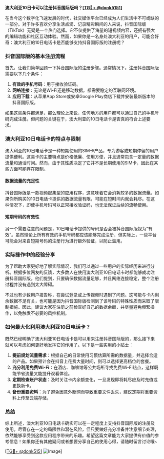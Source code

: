 **澳大利亚10日卡可以注册抖音国际版吗？[[TG💪+ @donk5151](https://t.me/s/donk5151)]**

在当今这个数字化飞速发展的时代，社交媒体平台已经成为人们生活中不可或缺的一部分。对于许多喜欢分享生活点滴、记录精彩瞬间的人来说，抖音国际版（TikTok）无疑是一个热门选择。它不仅提供了海量的短视频内容，还拥有强大的编辑功能和社区互动体验。然而，如果你是一名身处澳大利亚的用户，可能会好奇：澳大利亚的10日电话卡是否能够支持抖音国际版的注册呢？

### 抖音国际版的基本注册流程

首先，让我们简单回顾一下抖音国际版的注册步骤。通常情况下，注册抖音国际版需要以下几个条件：

1. **有效的手机号码**：用于接收验证码。
2. **网络连接**：无论是Wi-Fi还是移动数据，都需要稳定的互联网环境。
3. **应用下载**：从苹果App Store或安卓Google Play商店下载并安装最新版本的抖音国际版。

如果这些条件都满足，那么理论上来说，任何地方的用户都可以通过自己的手机号码完成注册。但问题的关键在于，澳大利亚的10日电话卡是否真的符合上述要求。

### 澳大利亚10日电话卡的特点与限制

澳大利亚的10日电话卡是一种短期使用的SIM卡产品，专为游客或短期停留的用户提供便利。这类卡的主要特点是价格低廉、使用方便，并且通常包含一定量的数据流量和通话时间。然而，由于其性质决定了它并不是长期使用的SIM卡，因此在某些方面可能存在限制。

#### 数据流量的充足性
抖音国际版是一款视频密集型的应用程序，这意味着它会消耗较多的数据流量。如果你所购买的10日电话卡提供的数据流量有限，可能在短时间内就会耗尽。在这种情况下，即使手机号码可以正常接收验证码，也无法保证后续的流畅使用。

#### 短期号码的有效性
另一个需要注意的问题是，10日电话卡提供的号码是否会被抖音国际版视为“有效”。虽然理论上所有有效的手机号码都应该能够完成注册，但实际上，一些平台可能会对来自短期号码的注册行为进行额外验证，以防止滥用。

### 实际操作中的经验分享

为了帮助大家更好地了解实际情况，我们可以通过一些用户的实际经历来进行分析。根据多位网友的反馈，大多数人在使用澳大利亚10日电话卡时都能够成功注册抖音国际版。他们提到，只要确保数据流量足够，并且网络连接稳定，整个注册过程并没有遇到太大障碍。

不过也有少数用户报告称，在尝试登录或上传视频时遇到了问题。这可能与卡内剩余数据不足有关，也可能是因为抖音国际版检测到了该号码的特殊性质而采取了限制措施。因此，建议大家在注册之前检查好自己的数据余额，并尽量避免频繁操作，以免触发不必要的风控机制。

### 如何最大化利用澳大利亚10日电话卡？

既然已经明确了澳大利亚10日电话卡是可以用来注册抖音国际版的，那么接下来就可以考虑如何更好地发挥它的作用了。以下是一些实用的小贴士：

1. **提前规划流量需求**：根据自己的日常使用习惯估算所需的数据量，并选择合适的产品。如果预计会在抖音上花费大量时间，则可以选择更高档位的套餐。
2. **充分利用免费Wi-Fi**：在酒店、咖啡馆等公共场所寻找免费Wi-Fi热点，这样既能节省流量又能提升观看体验。
3. **定期检查账户状态**：及时关注卡内余额变化，一旦发现即将耗尽应及时充值或更换新卡。
4. **备份重要资料**：为了避免因意外断网而导致重要文件丢失，建议定期将重要资料上传至云端存储。

### 总结

综上所述，澳大利亚10日电话卡确实可以在一定程度上支持抖音国际版的注册及使用。尽管存在一定的局限性和潜在风险，但只要做好充分准备并注意细节处理，依然能够享受到这款应用程序带来的乐趣。希望这篇文章能为大家提供有价值的参考信息！如果你还有其他疑问或者想要分享自己的使用心得，请随时留言讨论哦~

[[TG💪+ @donk5151](https://t.me/s/donk5151) ![Image](https://i.postimg.cc/rwNCRYN7/Snipaste-2025-04-30-17-27-05.png)]